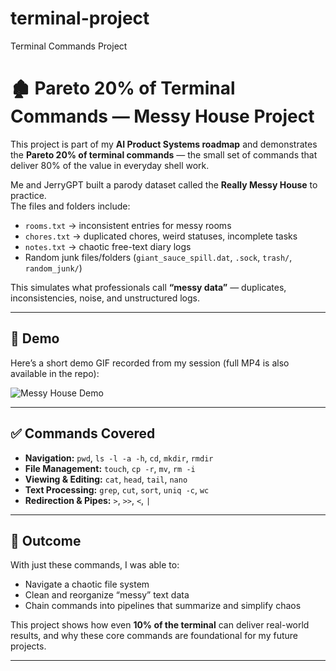 # terminal-project
Terminal Commands Project

# 🏚️ Pareto 20% of Terminal Commands — Messy House Project

This project is part of my **AI Product Systems roadmap** and demonstrates the **Pareto 20% of terminal commands** — the small set of commands that deliver 80% of the value in everyday shell work.

Me and JerryGPT built a parody dataset called the **Really Messy House** to practice.  
The files and folders include:
- `rooms.txt` → inconsistent entries for messy rooms  
- `chores.txt` → duplicated chores, weird statuses, incomplete tasks  
- `notes.txt` → chaotic free-text diary logs  
- Random junk files/folders (`giant_sauce_spill.dat`, `.sock`, `trash/`, `random_junk/`)  

This simulates what professionals call **“messy data”** — duplicates, inconsistencies, noise, and unstructured logs.

---

## 🎥 Demo

Here’s a short demo GIF recorded from my session (full MP4 is also available in the repo):  

![Messy House Demo](demo.gif)

---

## ✅ Commands Covered

- **Navigation:** `pwd`, `ls -l -a -h`, `cd`, `mkdir`, `rmdir`
- **File Management:** `touch`, `cp -r`, `mv`, `rm -i`
- **Viewing & Editing:** `cat`, `head`, `tail`, `nano`
- **Text Processing:** `grep`, `cut`, `sort`, `uniq -c`, `wc`
- **Redirection & Pipes:** `>`, `>>`, `<`, `|`

---

## 🚀 Outcome

With just these commands, I was able to:

- Navigate a chaotic file system  
- Clean and reorganize “messy” text data  
- Chain commands into pipelines that summarize and simplify chaos  

This project shows how even **10% of the terminal** can deliver real-world results, and why these core commands are foundational for my future projects.

---


